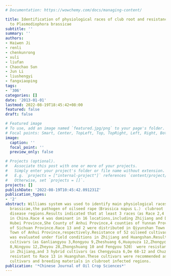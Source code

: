 ```yaml
---
# Documentation: https://wowchemy.com/docs/managing-content/

title: Identification of physiological races of club root and resistance of rape cultivars
  to Plasmodiophora brassicae
subtitle: ''
summary: ''
authors:
- Haiwen Ji
- renli
- chenkunrong
- xuli
- liufan
- Chaochao Sun
- Jun Li
- liushengyi
- fangxiaoping
tags:
- '306'
categories: []
date: '2013-01-01'
lastmod: 2022-08-19T18:45:42+08:00
featured: false
draft: false

# Featured image
# To use, add an image named `featured.jpg/png` to your page's folder.
# Focal points: Smart, Center, TopLeft, Top, TopRight, Left, Right, BottomLeft, Bottom, BottomRight.
image:
  caption: ''
  focal_point: ''
  preview_only: false

# Projects (optional).
#   Associate this post with one or more of your projects.
#   Simply enter your project's folder or file name without extension.
#   E.g. `projects = ["internal-project"]` references `content/project/deep-learning/index.md`.
#   Otherwise, set `projects = []`.
projects: []
publishDate: '2022-08-19T10:45:42.091231Z'
publication_types:
- '2'
abstract: Williams system was used to identify main physiological races of Plasmodiophora
  brassicae,the pathogen of oilseed rape（Brassica napus L.） clubroot from 19 main
  disease regions.Results indicated that at least 3 races（as Race 2,4 and 13） existed
  in China.Race 4 was dominant in 16 locations,including Zhijiang and Dangyang of
  Hubei Province,She County of Anhui Province,4 counties of Yunnan Province,5 counties
  of Sichuan Province.Race 13 and 2 were distributed in Qiyunshan Town and Shangshan
  Town of Anhui Province,respectively.Resistance of 52 oilseed cultivars to clubroot
  was evaluated under field conditions in Zhijiang and Huangshan.Results showed 10
  cultivars（as Ganliangyou 3,Rongyou 9,Zheshuang 6,Huayouza 12,Zhongyou 5628,Yangyou
  8,Ningyou 12,Zheyou 28,Zhongshuang 10 and Fengyou 520） were resistant to Race 4
  in Zhijiang,and 3 hybrid cultivars（as Chengyouza 6,De 68-12 and Chuzayou 3） were
  resistant to Race 13 in Huangshan.These cultivars were recommended as predominant
  cultivars and breeding materials in clubroot infected regions.
publication: '*Chinese Journal of Oil Crop Sciences*'
---
```

